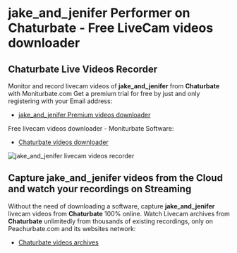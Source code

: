 # jake_and_jenifer Performer on Chaturbate - Free LiveCam videos downloader

## Chaturbate Live Videos Recorder

Monitor and record livecam videos of **jake_and_jenifer** from **Chaturbate** with Moniturbate.com
Get a premium trial for free by just and only registering with your Email address:
* [jake_and_jenifer Premium videos downloader](https://moniturbate.com/request-demo-licence-key.html)

Free livecam videos downloader - Moniturbate Software:
* [Chaturbate videos downloader](https://moniturbate.com/moniturbate-download-software.html)

![jake_and_jenifer livecam videos recorder](https://peachurnet.com/templates/moniturbate-software.png)


## Capture jake_and_jenifer videos from the Cloud and watch your recordings on Streaming

Without the need of downloading a software, capture **jake_and_jenifer** livecam videos from **Chaturbate** 100% online.
Watch Livecam archives from **Chaturbate** unlimitedly from thousands of existing recordings, only on Peachurbate.com and its websites network:
* [Chaturbate videos archives](https://peachurnet.com/)
